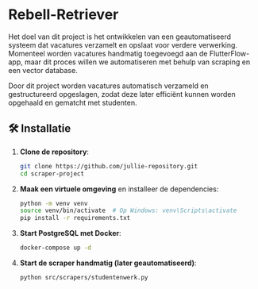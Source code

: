# Rebell-Retriever
Het doel van dit project is het ontwikkelen van een geautomatiseerd systeem dat vacatures verzamelt en opslaat voor verdere verwerking. Momenteel worden vacatures handmatig toegevoegd aan de FlutterFlow-app, maar dit proces willen we automatiseren met behulp van scraping en een vector database. 

Door dit project worden vacatures automatisch verzameld en gestructureerd opgeslagen, zodat deze later efficiënt kunnen worden opgehaald en gematcht met studenten. 

## 🛠️ Installatie
1. **Clone de repository**:
   ```bash
   git clone https://github.com/jullie-repository.git
   cd scraper-project
   ```

2. **Maak een virtuele omgeving** en installeer de dependencies:
   ```bash
   python -m venv venv
   source venv/bin/activate  # Op Windows: venv\Scripts\activate
   pip install -r requirements.txt
   ```

3. **Start PostgreSQL met Docker**:
   ```bash
   docker-compose up -d
   ```

4. **Start de scraper handmatig (later geautomatiseerd)**:
   ```bash
   python src/scrapers/studentenwerk.py
   ```
```